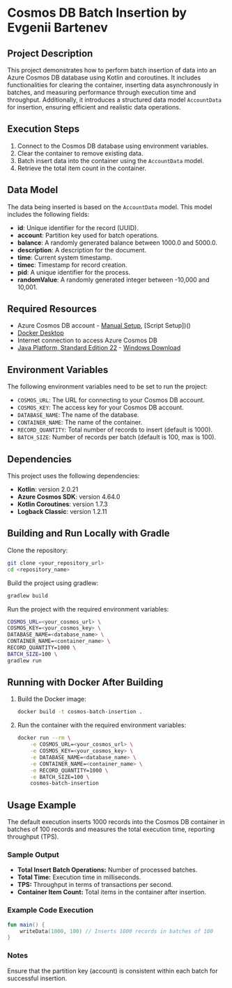 # Cosmos DB Batch Insertion by Evgenii Bartenev

## Project Description

This project demonstrates how to perform batch insertion of data into an Azure Cosmos DB database using Kotlin and coroutines. It includes functionalities for clearing the container, inserting data asynchronously in batches, and measuring performance through execution time and throughput. Additionally, it introduces a structured data model `AccountData` for insertion, ensuring efficient and realistic data operations.

## Execution Steps

1. Connect to the Cosmos DB database using environment variables.
2. Clear the container to remove existing data.
3. Batch insert data into the container using the `AccountData` model.
4. Retrieve the total item count in the container.

## Data Model

The data being inserted is based on the `AccountData` model. This model includes the following fields:

- **id**: Unique identifier for the record (UUID).
- **account**: Partition key used for batch operations.
- **balance**: A randomly generated balance between 1000.0 and 5000.0.
- **description**: A description for the document.
- **time**: Current system timestamp.
- **timec**: Timestamp for record creation.
- **pid**: A unique identifier for the process.
- **randomValue**: A randomly generated integer between -10,000 and 10,001.

## Required Resources

- Azure Cosmos DB account - [Manual Setup](https://learn.microsoft.com/en-us/azure/cosmos-db/nosql/quickstart-portal), [Script Setup])()
- [Docker Desktop](https://www.docker.com/products/docker-desktop/)
- Internet connection to access Azure Cosmos DB
- [Java Platform, Standard Edition 22](https://jdk.java.net/java-se-ri/22) - [Windows Download](https://download.java.net/openjdk/jdk22/ri/openjdk-22+36_windows-x64_bin.zip)

## Environment Variables

The following environment variables need to be set to run the project:

- `COSMOS_URL`: The URL for connecting to your Cosmos DB account.
- `COSMOS_KEY`: The access key for your Cosmos DB account.
- `DATABASE_NAME`: The name of the database.
- `CONTAINER_NAME`: The name of the container.
- `RECORD_QUANTITY`: Total number of records to insert (default is 1000).
- `BATCH_SIZE`: Number of records per batch (default is 100, max is 100).

## Dependencies

This project uses the following dependencies:

- **Kotlin**: version 2.0.21
- **Azure Cosmos SDK**: version 4.64.0
- **Kotlin Coroutines**: version 1.7.3
- **Logback Classic**: version 1.2.11

## Building and Run Locally with Gradle

Clone the repository:

```sh
git clone <your_repository_url>
cd <repository_name>
```

Build the project using gradlew:

```sh
gradlew build
```  

Run the project with the required environment variables:

```sh
COSMOS_URL=<your_cosmos_url> \
COSMOS_KEY=<your_cosmos_key> \
DATABASE_NAME=<database_name> \
CONTAINER_NAME=<container_name> \
RECORD_QUANTITY=1000 \
BATCH_SIZE=100 \
gradlew run
```  

## Running with Docker After Building

1. Build the Docker image:
    ```sh
    docker build -t cosmos-batch-insertion .
    ```

2. Run the container with the required environment variables:
    ```sh
    docker run --rm \
        -e COSMOS_URL=<your_cosmos_url> \
        -e COSMOS_KEY=<your_cosmos_key> \
        -e DATABASE_NAME=<database_name> \
        -e CONTAINER_NAME=<container_name> \
        -e RECORD_QUANTITY=1000 \
        -e BATCH_SIZE=100 \
        cosmos-batch-insertion
    ```

## Usage Example

The default execution inserts 1000 records into the Cosmos DB container in batches of 100 records and measures the total execution time, reporting throughput (TPS).

### Sample Output

- **Total Insert Batch Operations:** Number of processed batches.
- **Total Time:** Execution time in milliseconds.
- **TPS:** Throughput in terms of transactions per second.
- **Container Item Count:** Total items in the container after insertion.

### Example Code Execution

```kotlin
fun main() {
    writeData(1000, 100) // Inserts 1000 records in batches of 100
}
```

### Notes

Ensure that the partition key (account) is consistent within each batch for successful insertion.
